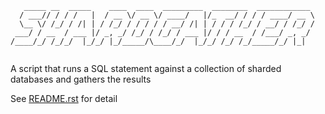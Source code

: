 ```
   _____ __  _____    ____  ____  _________  ________  ____________ 
  / ___// / / /   |  / __ \/ __ \/ ____/   |/_  __/ / / / ____/ __ \
  \__ \/ /_/ / /| | / /_/ / / / / / __/ /| | / / / /_/ / __/ / /_/ /
 ___/ / __  / ___ |/ _, _/ /_/ / /_/ / ___ |/ / / __  / /___/ _, _/ 
/____/_/ /_/_/  |_/_/ |_/_____/\____/_/  |_/_/ /_/ /_/_____/_/ |_|  
                                                                    
```

A script that runs a SQL statement against a collection of sharded databases and gathers the results

See [README.rst](README.rst) for detail

